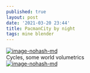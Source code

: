 ```yaml
---
published: true
layout: post
date: '2021-03-20 23:44'
title: PacmanCity by night
tags: mine blender 
---
```

[![image-nohash-md](https://images.weserv.nl/?url=https://i.imgur.com/PMV4oOO.jpg)](https://images.weserv.nl/?url=https://i.imgur.com/LhoaFuj.png)  
Cycles, some world volumetrics  
[![image-nohash-md](https://images.weserv.nl/?url=https://i.imgur.com/cenbwHH.png)](https://images.weserv.nl/?url=https://i.imgur.com/HaVBw6Q.png)
